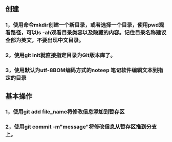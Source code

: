## 创建

### 1，使用命令mkdir创建一个新目录，或者选择一个目录，使用pwd观看路径，可以ls -ah观看目录类容以及隐藏的内容。记住目录名称建议全部为英文，不要出现中文目录。

### 2，使用git init就直接指定目录为Git版本库了。

### 3，使用默认为utf-8BOM编码方式的noteep 笔记软件编辑文本到指定的目录

## 基本操作

### 1，使用git add file_name将修改信息添加到暂存区

### 2，使用git commit -m"message"将修改信息从暂存区推到分支上。
